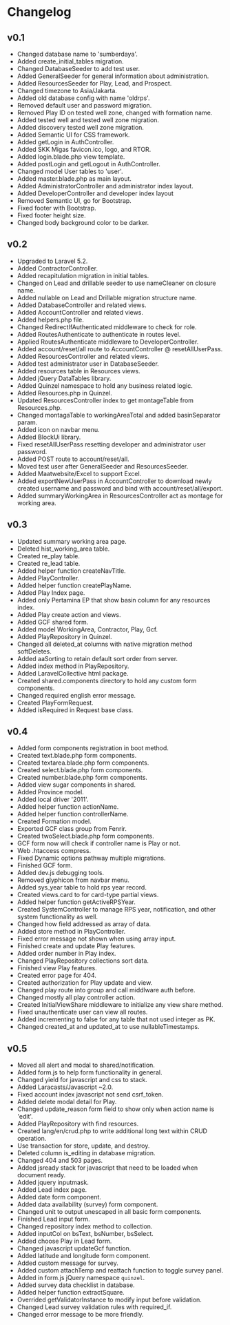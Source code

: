 # Changelog

## v0.1
- Changed database name to 'sumberdaya'.
- Added create_initial_tables migration.
- Changed DatabaseSeeder to add test user.
- Added GeneralSeeder for general information about administration.
- Added ResourcesSeeder for Play, Lead, and Prospect.
- Changed timezone to Asia/Jakarta.
- Added old database config with name 'oldrps'.
- Removed default user and password migration.
- Removed Play ID on tested well zone, changed with formation name.
- Added tested well and tested well zone migration.
- Added discovery tested well zone migration.
- Added Semantic UI for CSS framework.
- Added getLogin in AuthController.
- Added SKK Migas favicon.ico, logo, and RTOR.
- Added login.blade.php view template.
- Added postLogin and getLogout in AuthController.
- Changed model User tables to 'user'.
- Added master.blade.php as main layout.
- Added AdministratorController and administrator index layout.
- Added DeveloperController and developer index layout
- Removed Semantic UI, go for Bootstrap.
- Fixed footer with Bootstrap.
- Fixed footer height size.
- Changed body background color to be darker.

## v0.2
- Upgraded to Laravel 5.2.
- Added ContractorController.
- Added recapitulation migration in initial tables.
- Changed on Lead and drillable seeder to use nameCleaner on closure name.
- Added nullable on Lead and Drillable migration structure name.
- Added DatabaseController and related views.
- Added AccountController and related views.
- Added helpers.php file.
- Changed RedirectIfAuthenticated middleware to check for role.
- Added RoutesAuthenticate to authenticate in routes level.
- Applied RoutesAuthenticate middleware to DeveloperController.
- Added account/reset/all route to AccountController @ resetAllUserPass.
- Added ResourcesController and related views.
- Added test administrator user in DatabaseSeeder.
- Added resources table in Resources views.
- Added jQuery DataTables library.
- Added Quinzel namespace to hold any business related logic.
- Added Resources.php in Quinzel.
- Updated ResourcesController index to get montageTable from Resources.php.
- Changed montagaTable to workingAreaTotal and added basinSeparator param.
- Added icon on navbar menu.
- Added BlockUi library.
- Fixed resetAllUserPass resetting developer and administrator user password.
- Added POST route to account/reset/all.
- Moved test user after GeneralSeeder and ResourcesSeeder.
- Added Maatwebsite/Excel to support Excel.
- Added exportNewUserPass in AccountController to download newly created username and password and bind with account/reset/all/export.
- Added summaryWorkingArea in ResourcesController act as montage for working area.

## v0.3
- Updated summary working area page.
- Deleted hist_working_area table.
- Created re_play table.
- Created re_lead table.
- Added helper function createNavTitle.
- Added PlayController.
- Added helper function createPlayName.
- Added Play Index page.
- Added only Pertamina EP that show basin column for any resources index.
- Added Play create action and views.
- Added GCF shared form.
- Added model WorkingArea, Contractor, Play, Gcf.
- Added PlayRepository in Quinzel.
- Changed all deleted_at columns with native migration method softDeletes.
- Added aaSorting to retain default sort order from server.
- Added index method in PlayRepository.
- Added LaravelCollective html package.
- Created shared.components directory to hold any custom form components.
- Changed required english error message.
- Created PlayFormRequest.
- Added isRequired in Request base class.

## v0.4
- Added form components registration in boot method.
- Created text.blade.php form components.
- Created textarea.blade.php form components.
- Created select.blade.php form components.
- Created number.blade.php form components.
- Added view sugar components in shared.
- Added Province model.
- Added local driver '2011'.
- Added helper function actionName.
- Added helper function controllerName.
- Created Formation model.
- Exported GCF class group from Fenrir.
- Created twoSelect.blade.php form components.
- GCF form now will check if controller name is Play or not.
- Web .htaccess compress.
- Fixed Dynamic options pathway multiple migrations.
- Finished GCF form.
- Added dev.js debugging tools.
- Removed glyphicon from navbar menu.
- Added sys_year table to hold rps year record.
- Created views.card to for card-type partial views.
- Added helper function getActiveRPSYear.
- Created SystemController to manage RPS year, notification, and other system functionality as well.
- Changed how field addressed as array of data.
- Added store method in PlayController.
- Fixed error message not shown when using array input.
- Finished create and update Play features.
- Added order number in Play index.
- Changed PlayRepository collections sort data.
- Finished view Play features.
- Created error page for 404.
- Created authorization for Play update and view.
- Changed play route into group and call middlware auth before.
- Changed mostly all play controller action.
- Created InitialViewShare middleware to initialize any view share method.
- Fixed unauthenticate user can view all routes.
- Added incrementing to false for any table that not used integer as PK.
- Changed created_at and updated_at to use nullableTimestamps.

## v0.5
- Moved all alert and modal to shared/notification.
- Added form.js to help form functionality in general.
- Changed yield for javascript and css to stack.
- Added Laracasts/Javascript ~2.0.
- Fixed account index javascript not send csrf_token.
- Added delete modal detail for Play.
- Changed update_reason form field to show only when action name is 'edit'.
- Added PlayRepository with find resources.
- Created lang/en/crud.php to write additional long text within CRUD operation.
- Use transaction for store, update, and destroy.
- Deleted column is_editing in database migration.
- Changed 404 and 503 pages.
- Added jsready stack for javascript that need to be loaded when document ready.
- Added jquery inputmask.
- Added Lead index page.
- Added date form component.
- Added data availability (survey) form component.
- Changed unit to output unescaped in all basic form components.
- Finished Lead input form.
- Changed repository index method to collection.
- Added inputCol on bsText, bsNumber, bsSelect.
- Added choose Play in Lead form.
- Changed javascript updateGcf function.
- Added latitude and longitude form component.
- Added custom message for survey.
- Added custom attachTemp and reattach function to toggle survey panel.
- Added in form.js jQuery namespace `quinzel`.
- Added survey data checklist in database.
- Added helper function extractSquare.
- Overrided getValidatorInstance to modify input before validation.
- Changed Lead survey validation rules with required_if.
- Changed error message to be more friendly.